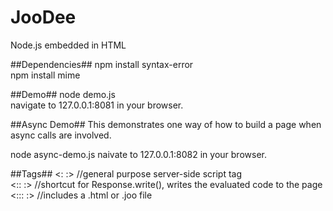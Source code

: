 JooDee
======

Node.js embedded in HTML

##Dependencies##
npm install syntax-error<br>
npm install mime

##Demo##
node demo.js<br>
navigate to 127.0.0.1:8081 in your browser.

##Async Demo##
This demonstrates one way of how to build a page when async calls are involved. <br>

node async-demo.js
naivate to 127.0.0.1:8082 in your browser.

##Tags##
<:   :> //general purpose server-side script tag<br>
<::  :> //shortcut for Response.write(), writes the evaluated code to the page<br>
<::: :> //includes a .html or .joo file
